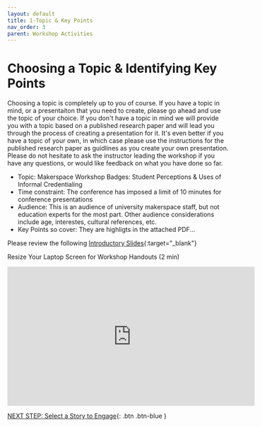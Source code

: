 ```yaml
---
layout: default
title: 1-Topic & Key Points
nav_order: 3
parent: Workshop Activities
---
```

# Choosing a Topic & Identifying Key Points

Choosing a topic is completely up to you of course. If you have a topic in mind, or a presentaiton that you need to create, please go ahead and use the topic of your choice. If you don't have a topic in mind we will provide you with a topic based on a published research paper and will lead you through the process of creating a presentation for it. It's even better if you have a topic of your own, in which case please use the instructions for the published research paper as guidlines as you create your own presentation. Please do not hesitate to ask the instructor leading the workshop if you have any questions, or would like feedback on what you have done so far.

- Topic: Makerspace Workshop Badges: Student Perceptions & Uses of Informal Credentialing
- Time constraint: The conference has imposed a limit of 10 minutes for conference presentations
- Audience: This is an audience of university makerspace staff, but not education experts for the most part. Other audience considerations include age, interestes, cultural references, etc.
- Key Points so cover: They are highligts in the attached PDF...



Please review the following [Introductory Slides](#){:target="_blank"}

Resize Your Laptop Screen for Workshop Handouts (2 min)<br>
<iframe width="560" height="315" src="https://www.youtube.com/embed/Igk5hZUfzN0" title="YouTube video player" frameborder="0" allow="accelerometer; autoplay; clipboard-write; encrypted-media; gyroscope; picture-in-picture" allowfullscreen></iframe>

[NEXT STEP: Select a Story to Engage](story.html){: .btn .btn-blue }
